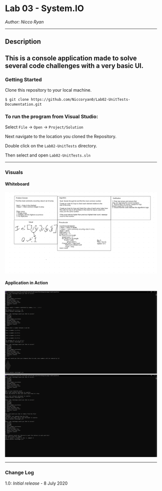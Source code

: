 # Lab 03 - System.IO

*Author: Nicco Ryan*

----

## Description
This is a console application made to solve several code challenges with a very basic UI.
---

### Getting Started
Clone this repository to your local machine.

```
$ git clone https://github.com/Niccoryan0/Lab02-UnitTests-Documentation.git
```

### To run the program from Visual Studio:
Select ```File``` -> ```Open``` -> ```Project/Solution```

Next navigate to the location you cloned the Repository.

Double click on the ```Lab02-UnitTests``` directory.

Then select and open ```Lab02-UnitTests.sln```

---

### Visuals
#### Whiteboard
![Whiteboard](assets/Lab03-WB.png)
#### Application in Action
![In action 1](assets/Lab03-SS1.png)
![In action 2](assets/Lab03-SS2.png)


---

### Change Log
1.0: *Initial release* - 8 July 2020